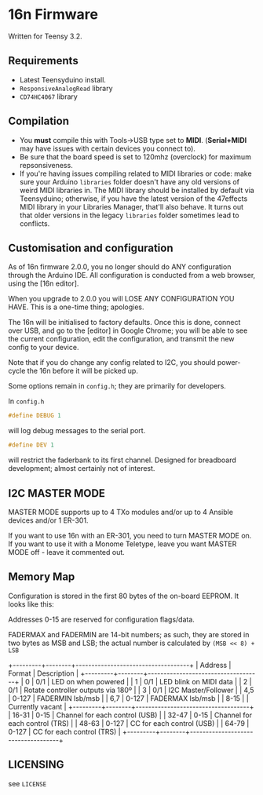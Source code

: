 # 16n Firmware

Written for Teensy 3.2.

## Requirements

- Latest Teensyduino install.
- `ResponsiveAnalogRead` library
- `CD74HC4067` library

## Compilation

- You **must** compile this with Tools->USB type set to **MIDI**. (**Serial+MIDI** may have issues with certain devices you connect to).
- Be sure that the board speed is set to 120mhz (overclock) for maximum repsonsiveness.
- If you're having issues compiling related to MIDI libraries or code: make sure your Arduino `libraries` folder doesn't have any old versions of weird MIDI libraries in. The MIDI library should be installed by default via Teensyduino; otherwise, if you have the latest version of the 47effects MIDI library in your Libraries Manager, that'll also behave. It turns out that older versions in the legacy `libraries` folder sometimes lead to conflicts.

## Customisation and configuration

As of 16n firmware 2.0.0, you no longer should do ANY configuration through the Arduino IDE. All configuration is conducted from a web browser, using the [16n editor].

When you upgrade to 2.0.0 you will LOSE ANY CONFIGURATION YOU HAVE. This is a one-time thing; apologies.

The 16n will be initialised to factory defaults. Once this is done, connect over USB, and go to the [editor] in Google Chrome; you will be able to see the current configuration, edit the configuration, and transmit the new config to your device.

Note that if you do change any config related to I2C, you should power-cycle the 16n before it will be picked up.

Some options remain in `config.h`; they are primarily for developers.

In `config.h`

```C
#define DEBUG 1
```

will log debug messages to the serial port.

```C
#define DEV 1
```

will restrict the faderbank to its first channel. Designed for breadboard development; almost certainly not of interest.

## I2C MASTER MODE

MASTER MODE supports up to 4 TXo modules and/or up to 4 Ansible devices and/or 1 ER-301.

If you want to use 16n with an ER-301, you need to turn MASTER MODE on. If you want to use it with a Monome Teletype, leave you want MASTER MODE off - leave it commented out.

## Memory Map

Configuration is stored in the first 80 bytes of the on-board EEPROM. It looks like this:

Addresses 0-15 are reserved for configuration flags/data.

FADERMAX and FADERMIN are 14-bit numbers; as such, they are stored in two bytes as MSB and LSB; the actual number is calculated by `(MSB << 8) + LSB`

+---------+--------+------------------------------------+
| Address | Format |            Description             |
+---------+--------+------------------------------------+
| 0       | 0/1    | LED on when powered                |
| 1       | 0/1    | LED blink on MIDI data             |
| 2       | 0/1    | Rotate controller outputs via 180º |
| 3       | 0/1    | I2C Master/Follower                |
| 4,5     | 0-127  | FADERMIN lsb/msb                   |
| 6,7     | 0-127  | FADERMAX lsb/msb                   |
| 8-15    |        | Currently vacant                   |
+---------+--------+------------------------------------+
| 16-31   | 0-15   | Channel for each control (USB)     |
| 32-47   | 0-15   | Channel for each control (TRS)     |
| 48-63   | 0-127  | CC for each control (USB)          |
| 64-79   | 0-127  | CC for each control (TRS)          |
+---------+--------+------------------------------------+


## LICENSING

see `LICENSE`
